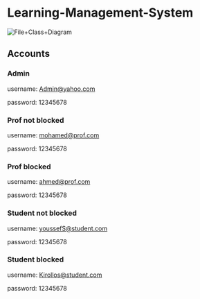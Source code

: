 # Learning-Management-System
![File+Class+Diagram](https://user-images.githubusercontent.com/78617599/147169041-561f20ca-30f5-4243-bd65-7d7a8c7ec17b.png)

## Accounts
### Admin
username: Admin@yahoo.com

password: 12345678

### Prof not blocked
username: mohamed@prof.com

password: 12345678

### Prof blocked
username: ahmed@prof.com

password: 12345678

### Student not blocked
username: youssefS@student.com

password: 12345678

### Student blocked
username: Kirollos@student.com

password: 12345678
